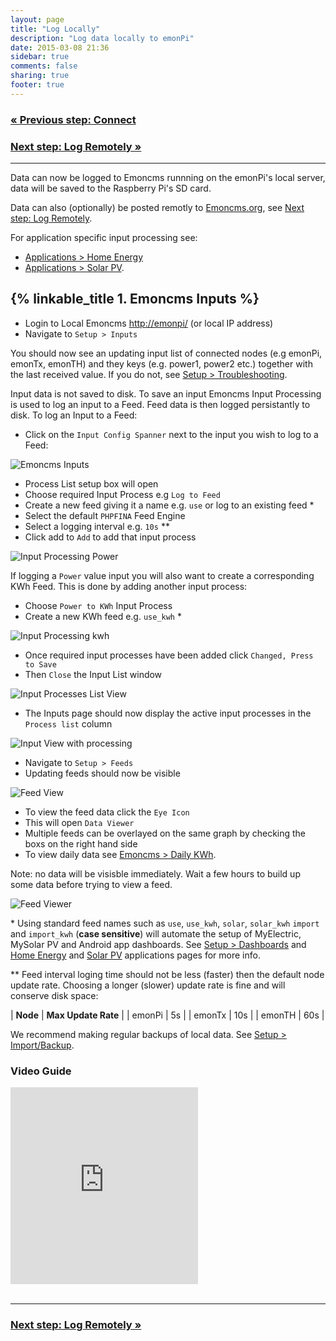 ```yaml
---
layout: page
title: "Log Locally"
description: "Log data locally to emonPi"
date: 2015-03-08 21:36
sidebar: true
comments: false
sharing: true
footer: true
---
```


### [&laquo; Previous step: Connect](/setup/connect/)

### [Next step: Log Remotely &raquo;](/setup/remote/)

***

Data can now be logged to Emoncms runnning on the emonPi's local server, data will be saved to the Raspberry Pi's SD card.

Data can also (optionally) be posted remotly to [Emoncms.org](https://emoncms.org), see [Next step: Log Remotely](/setup/remote/).


For application specific input processing see:

- [Applications > Home Energy](/applications/home-energy)
- [Applications > Solar PV](/applications/solar-pv).

## {% linkable_title 1. Emoncms Inputs %}

- Login to Local Emoncms [http://emonpi/](http://emonpi/) (or local IP address)
- Navigate to `Setup > Inputs`

You should now see an updating input list of connected nodes (e.g emonPi, emonTx, emonTH) and they keys (e.g. power1, power2 etc.) together with the last received value. If you do not, see [Setup > Troubleshooting](/setup/troubleshooting).

Input data is not saved to disk. To save an input Emoncms Input Processing is used to log an input to a Feed. Feed data is then logged persistantly to disk. To log an Input to a Feed:

- Click on the `Input Config Spanner` next to the input you wish to log to a Feed:

![Emoncms Inputs](/images/setup/local-log1.png)

- Process List setup box will open
- Choose required Input Process e.g `Log to Feed`
- Create a new feed giving it a name e.g. `use` or log to an existing feed *
- Select the default `PHPFINA` Feed Engine
- Select a logging interval e.g. `10s` **
- Click add to `Add` to add that input process

![Input Processing Power](/images/setup/local-log2.png)

If logging a `Power` value input you will also want to create a corresponding KWh Feed. This is done by adding another input process:

- Choose `Power to KWh` Input Process
- Create a new KWh feed e.g. `use_kwh` *

![Input Processing kwh](/images/setup/local-log3.png)

- Once required input processes have been added click `Changed, Press to Save`
- Then `Close` the Input List window

![Input Processes List View](/images/setup/local-log4.png)

- The Inputs page should now display the active input processes in the `Process list` column

![Input View with processing](/images/setup/local-log5.png)

- Navigate to `Setup > Feeds`
- Updating feeds should now be visible


![Feed View](/images/setup/local-log6.png)

- To view the feed data click the `Eye Icon`
- This will open `Data Viewer`
- Multiple feeds can be overlayed on the same graph by checking the boxs on the right hand side
- To view daily data see [Emoncms > Daily KWh](/setup/daily-kwh).

Note: no data will be visisble immediately. Wait a few hours to build up some data before trying to view a feed.

![Feed Viewer](/images/setup/data-viewer.png)

\* Using standard feed names such as `use`, `use_kwh`, `solar`, `solar_kwh` `import` and `import_kwh` (**case sensitive**) will automate the setup of MyElectric, MySolar PV and Android app dashboards. See [Setup > Dashboards](/setup/dashboards) and [Home Energy](/applications/home-energy) and [Solar PV](/applications/solar-pv) applications pages for more info.

\** Feed interval loging time should not be less (faster) then the default node update rate. Choosing a longer (slower) update rate is fine and will conserve disk space:

| **Node** | **Max Update Rate**  |
| emonPi | 5s  |
| emonTx | 10s |
| emonTH | 60s |

We recommend making regular backups of local data. See [Setup > Import/Backup](/setup/import).

### Video Guide
<div class='videoWrapper'>
<iframe width="300" height="315" src="https://www.youtube.com/embed/8nVP0Hgkuuc" frameborder="0" allowfullscreen></iframe>
</div>

<br>

***

### [Next step: Log Remotely &raquo;](/setup/remote/)



